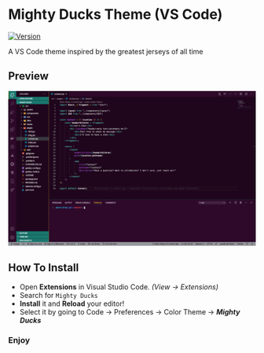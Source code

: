 # Mighty Ducks Theme (VS Code)

[![Version](https://vsmarketplacebadge.apphb.com/version/dylanolearydev.mighty-ducks.svg)](https://marketplace.visualstudio.com/items?itemName=dylanolearydev.mighty-ducks)

A VS Code theme inspired by the greatest jerseys of all time

## Preview  

![Preview](preview.png)

## How To Install
+ Open **Extensions** in Visual Studio Code. *(View → Extensions)*
+ Search for `Mighty Ducks`
+ **Install** it and **Reload** your editor!
+ Select it by going to Code → Preferences → Color Theme → ***Mighty Ducks***

### Enjoy
